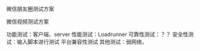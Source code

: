 微信朋友圈测试方案

微信视频测试方案

功能测试：客户端、server
性能测试：Loadrunner
可靠性测试：？？
安全性测试：输入脚本进行测试
平台兼容性测试
其他测试：弱网络，

<!--stackedit_data:
eyJoaXN0b3J5IjpbODc5OTI3NTEzXX0=
-->